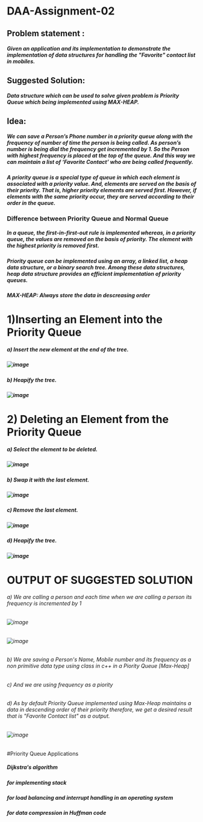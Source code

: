 # DAA-Assignment-02
## Problem statement : 
##### Given an application and its implementation to demonstrate the implementation of data structures for handling the "Favorite" contact list in mobiles.
## Suggested Solution: 
##### Data structure which can be used to solve given problem is Priority Queue which being implemented using MAX-HEAP.
## Idea: 
##### We can save a Person’s Phone number in a priority queue along with the frequency of number of time the person is being called. As person’s number is being dial the frequency get incremented by 1. So the Person with highest frequency is placed at the top of the queue. And this way we can maintain a list of ‘Favorite Contact’ who are being called frequently.
##### A priority queue is a special type of queue in which each element is associated with a priority value. And, elements are served on the basis of their priority. That is, higher priority elements are served first. However, if elements with the same priority occur, they are served according to their order in the queue.
### Difference between Priority Queue and Normal Queue
##### In a queue, the first-in-first-out rule is implemented whereas, in a priority queue, the values are removed on the basis of priority. The element with the highest priority is removed first.
##### Priority queue can be implemented using an array, a linked list, a heap data structure, or a binary search tree. Among these data structures, heap data structure provides an efficient implementation of priority queues.
##### MAX-HEAP: Always store the data in descreasing order

# 1)Inserting an Element into the Priority Queue
##### a) Insert the new element at the end of the tree.
##### ![image](https://user-images.githubusercontent.com/102198997/203897722-0e3d3faf-3658-424a-ada8-c69161a65357.png)
##### b) Heapify the tree.
##### ![image](https://user-images.githubusercontent.com/102198997/203897760-191e176b-672a-4f4f-a93d-162f903b0e3f.png)
# 2) Deleting an Element from the Priority Queue
##### a) Select the element to be deleted.
##### ![image](https://user-images.githubusercontent.com/102198997/203897863-bac8c077-85f1-43e5-80b6-e36e25ad6049.png)
##### b) Swap it with the last element.
##### ![image](https://user-images.githubusercontent.com/102198997/203897891-144529d6-e0d0-4506-8263-32517dc1ff48.png)
##### c) Remove the last element.
##### ![image](https://user-images.githubusercontent.com/102198997/203897912-bdd66ba6-402c-430f-8efc-0a46337657fa.png)
##### d) Heapify the tree.
##### ![image](https://user-images.githubusercontent.com/102198997/203897938-312d85a3-922d-43c9-b860-7cd77d9edcd4.png)

# OUTPUT OF SUGGESTED SOLUTION
###### a) We are calling a person and each time when we are calling a person its frequency is incremented by 1
###### ![image](https://user-images.githubusercontent.com/102198997/203898125-4836e80d-d7ec-4a63-8c2b-8425b1c70324.png)
###### ![image](https://user-images.githubusercontent.com/102198997/203898289-fabeda43-ea9c-4535-b7ef-b7df4eb8b859.png)
###### b) We are saving a Person's Name, Mobile number and its frequency as a non primitive data type using class in c++ in a Piority Queue [Max-Heap]
###### c) And we are using frequency as a piority 
###### d) As by default Priority Queue implemented using Max-Heap maintains a data in descending order of their priority therefore, we get a desired result that is "Favorite Contact list" as a output.
###### ![image](https://user-images.githubusercontent.com/102198997/203898720-a475564f-c9f3-4d06-b1db-f613d00810a0.png)
#Priority Queue Applications

##### Dijkstra's algorithm
##### for implementing stack
##### for load balancing and interrupt handling in an operating system
##### for data compression in Huffman code
